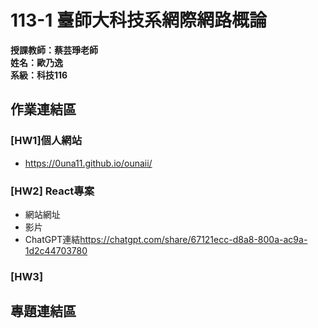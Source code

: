 # 113-1 臺師大科技系網際網路概論   
__授課教師：蔡芸琤老師__    
__姓名：歐乃逸__    
__系級：科技116__

## 作業連結區
### [HW1]個人網站
* <https://0una11.github.io/ounaii/>
### [HW2] React專案
* 網站網址
* 影片
* ChatGPT連結<https://chatgpt.com/share/67121ecc-d8a8-800a-ac9a-1d2c44703780>
### [HW3]
## 專題連結區   
